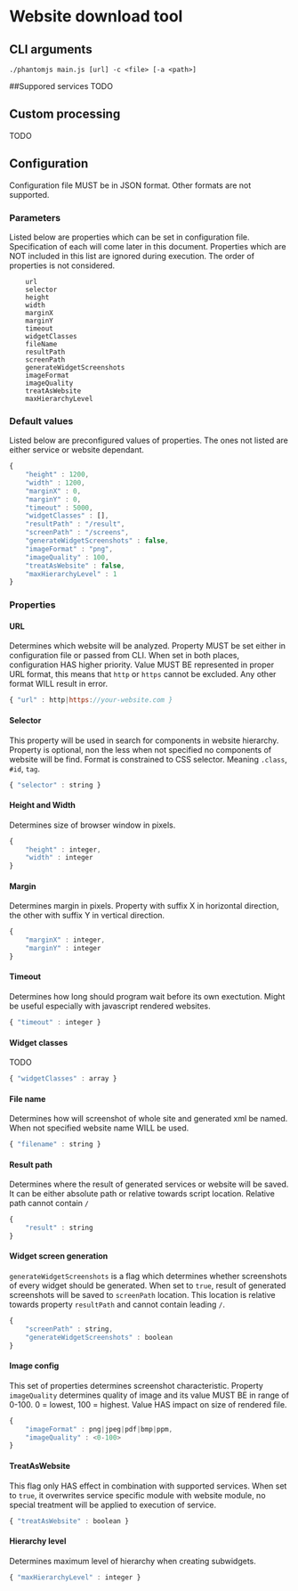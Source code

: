 # Website download tool

## CLI arguments

```
./phantomjs main.js [url] -c <file> [-a <path>]
```

##Suppored services
TODO

## Custom processing
TODO

## Configuration
Configuration file MUST be in JSON format. Other formats are not supported.

### Parameters
Listed below are properties which can be set in configuration file. Specification of each will come later in this document. Properties which are NOT included in this list are ignored during execution. The order of properties is not considered.
```
    url
    selector
    height
    width
    marginX
    marginY
    timeout
    widgetClasses
    fileName
    resultPath
    screenPath
    generateWidgetScreenshots
    imageFormat
    imageQuality
    treatAsWebsite
    maxHierarchyLevel
```


### Default values
Listed below are preconfigured values of properties. The ones not listed are either service or website dependant.
```Javascript
{
	"height" : 1200,
	"width" : 1200,
	"marginX" : 0,
	"marginY" : 0,
	"timeout" : 5000,
	"widgetClasses" : [],
	"resultPath" : "/result",
	"screenPath" : "/screens",
	"generateWidgetScreenshots" : false,
	"imageFormat" : "png",
	"imageQuality" : 100,
	"treatAsWebsite" : false,
	"maxHierarchyLevel" : 1
}
```

### Properties

#### URL
Determines which website will be analyzed. Property MUST be set either in configuration file or passed from CLI. When set in both places, configuration HAS higher priority. Value MUST BE represented in proper URL format, this means that `http` or `https` cannot be excluded. Any other format WILL result in error.

```Javascript
{ "url" : http|https://your-website.com }
```

#### Selector
This property will be used in search for components in website hierarchy. Property is optional, non the less when not specified no components of website will be find. Format is constrained to CSS selector. Meaning `.class`, `#id`, `tag`.


```Javascript
{ "selector" : string }
```

#### Height and Width
Determines size of browser window in pixels.

```Javascript
{ 
	"height" : integer,
	"width" : integer
}
```

#### Margin
Determines margin in pixels. Property with suffix X in horizontal direction, the other with suffix Y in vertical direction. 

```Javascript
{ 
	"marginX" : integer, 
	"marginY" : integer
}
```

#### Timeout
Determines how long should program wait before its own exectution. Might be useful especially with javascript rendered websites.

```Javascript
{ "timeout" : integer }
```

#### Widget classes
TODO

```Javascript
{ "widgetClasses" : array }
```

#### File name
Determines how will screenshot of whole site and generated xml be named. When not specified website name WILL be used.

```Javascript
{ "filename" : string }
```

#### Result path
Determines where the result of generated services or website will be saved. It can be either absolute path or relative towards script location. Relative path cannot contain `/`

```Javascript
{ 
	"result" : string 
}
```

#### Widget screen generation
`generateWidgetScreenshots` is a flag which determines whether screenshots of every widget should be generated. When set to `true`, result of generated screenshots will be saved to `screenPath` location. This location is relative towards property `resultPath` and cannot contain leading `/`.

 
```Javascript
{ 
	"screenPath" : string,
	"generateWidgetScreenshots" : boolean
}
```

#### Image config
This set of properties determines screenshot characteristic. Property `imageQuality`  determines quality of image and its value MUST BE in range of 0-100. 0 = lowest, 100 = highest. Value HAS impact on size of rendered file.

```Javascript
{ 
	"imageFormat" : png|jpeg|pdf|bmp|ppm,
	"imageQuality" : <0-100>
}
```

#### TreatAsWebsite
This flag only HAS effect in combination with supported services. When set to `true`, it overwrites service specific module with website module, no special treatment will be applied to execution of service.  

```Javascript
{ "treatAsWebsite" : boolean }
```


#### Hierarchy level
Determines maximum level of hierarchy when creating subwidgets.

```Javascript
{ "maxHierarchyLevel" : integer }
```
